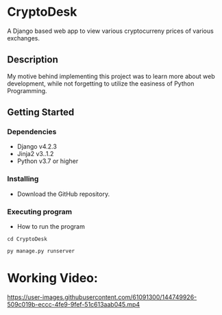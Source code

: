 # CryptoDesk

A Django based web app to view various cryptocurreny prices of various exchanges.

## Description

My motive behind implementing this project was to learn more about web development, while not forgetting to utilize the easiness of Python Programming. 

## Getting Started

### Dependencies

* Django v4.2.3
* Jinja2 v3..1.2
* Python v3.7 or higher

### Installing

* Download the GitHub repository.

### Executing program

* How to run the program
```
cd CryptoDesk
```
```
py manage.py runserver
```
# Working Video:
https://user-images.githubusercontent.com/61091300/144749926-509c019b-eccc-4fe9-9fef-51c613aab045.mp4
